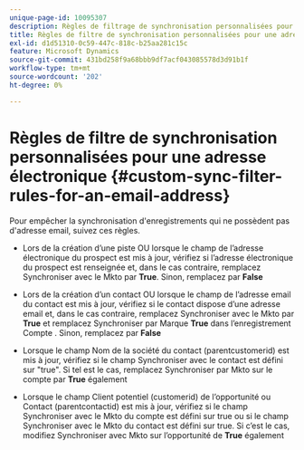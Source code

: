 ```yaml
---
unique-page-id: 10095307
description: Règles de filtrage de synchronisation personnalisées pour une adresse électronique - Documents Marketo - Documentation du produit
title: Règles de filtre de synchronisation personnalisées pour une adresse électronique
exl-id: d1d51310-0c59-447c-818c-b25aa281c15c
feature: Microsoft Dynamics
source-git-commit: 431bd258f9a68bbb9df7acf043085578d3d91b1f
workflow-type: tm+mt
source-wordcount: '202'
ht-degree: 0%

---
```


# Règles de filtre de synchronisation personnalisées pour une adresse électronique {#custom-sync-filter-rules-for-an-email-address}

Pour empêcher la synchronisation d&#39;enregistrements qui ne possèdent pas d&#39;adresse email, suivez ces règles.

* Lors de la création d’une piste OU lorsque le champ de l’adresse électronique du prospect est mis à jour, vérifiez si l’adresse électronique du prospect est renseignée et, dans le cas contraire, remplacez Synchroniser avec le Mkto par **True**. Sinon, remplacez par **False**

* Lors de la création d’un contact OU lorsque le champ de l’adresse email du contact est mis à jour, vérifiez si le contact dispose d’une adresse email et, dans le cas contraire, remplacez Synchroniser avec le Mkto par **True** et remplacez Synchroniser par Marque **True** dans l’enregistrement Compte . Sinon, remplacez par **False**

* Lorsque le champ Nom de la société du contact (parentcustomerid) est mis à jour, vérifiez si le champ Synchroniser avec le contact est défini sur &quot;true&quot;. Si tel est le cas, remplacez Synchroniser par Mkto sur le compte par **True** également
* Lorsque le champ Client potentiel (customerid) de l’opportunité ou Contact (parentcontactid) est mis à jour, vérifiez si le champ Synchroniser avec le Mkto du compte est défini sur true ou si le champ Synchroniser avec le Mkto du contact est défini sur true. Si c’est le cas, modifiez Synchroniser avec Mkto sur l’opportunité de **True** également
